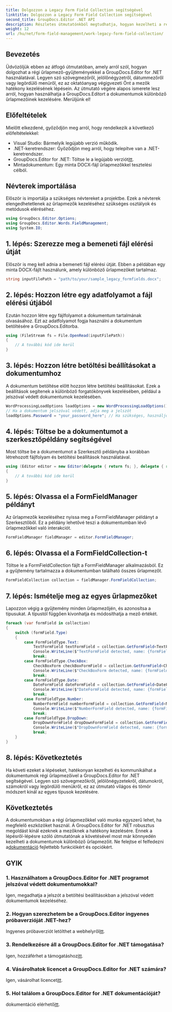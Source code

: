 ```yaml
---
title: Dolgozzon a Legacy Form Field Collection segítségével
linktitle: Dolgozzon a Legacy Form Field Collection segítségével
second_title: GroupDocs.Editor .NET API
description: Részletes útmutatónkból megtudhatja, hogyan kezelheti a régi űrlapmezőket a GroupDocs.Editor for .NET használatával. Tökéletes a szövegmezők, jelölőnégyzetek, dátumok és egyebek kezelésére.
weight: 12
url: /hu/net/form-field-management/work-legacy-form-field-collection/
---
```

## Bevezetés
Üdvözöljük ebben az átfogó útmutatóban, amely arról szól, hogyan dolgozhat a régi űrlapmező-gyűjteményekkel a GroupDocs.Editor for .NET használatával. Legyen szó szövegmezőről, jelölőnégyzetről, dátummezőről vagy legördülő menüről, ez az oktatóanyag végigvezeti Önt a mezők hatékony kezelésének lépésein. Az útmutató végére alapos ismerete lesz arról, hogyan használhatja a GroupDocs.Editort a dokumentumok különböző űrlapmezőinek kezelésére. Merüljünk el!
## Előfeltételek
Mielőtt elkezdené, győződjön meg arról, hogy rendelkezik a következő előfeltételekkel:
- Visual Studio: Bármelyik legújabb verzió működik.
- .NET-keretrendszer: Győződjön meg arról, hogy telepítve van a .NET-keretrendszer.
-  GroupDocs.Editor for .NET: Töltse le a legújabb verziót[itt](https://releases.groupdocs.com/editor/net/).
- Mintadokumentum: Egy minta DOCX-fájl űrlapmezőkkel tesztelési célból.
## Névterek importálása
Először is importálja a szükséges névtereket a projektbe. Ezek a névterek elengedhetetlenek az űrlapmezők kezeléséhez szükséges osztályok és metódusok eléréséhez.
```csharp
using GroupDocs.Editor.Options;
using GroupDocs.Editor.Words.FieldManagement;
using System.IO;
```
## 1. lépés: Szerezze meg a bemeneti fájl elérési útját
Először is meg kell adnia a bemeneti fájl elérési útját. Ebben a példában egy minta DOCX-fájlt használunk, amely különböző űrlapmezőket tartalmaz.
```csharp
string inputFilePath = "path/to/your/sample_legacy_formfields.docx";
```
## 2. lépés: Hozzon létre egy adatfolyamot a fájl elérési útjából
Ezután hozzon létre egy fájlfolyamot a dokumentum tartalmának olvasásához. Ezt az adatfolyamot fogja használni a dokumentum betöltésére a GroupDocs.Editorba.
```csharp
using (FileStream fs = File.OpenRead(inputFilePath))
{
    // A további kód ide kerül
}
```
## 3. lépés: Hozzon létre betöltési beállításokat a dokumentumhoz
A dokumentum betöltése előtt hozzon létre betöltési beállításokat. Ezek a beállítások segítenek a különböző forgatókönyvek kezelésében, például a jelszóval védett dokumentumok kezelésében.
```csharp
WordProcessingLoadOptions loadOptions = new WordProcessingLoadOptions();
// Ha a dokumentum jelszóval védett, adja meg a jelszót
loadOptions.Password = "your_password_here"; // Ha szükséges, használjon valódi jelszót
```
## 4. lépés: Töltse be a dokumentumot a szerkesztőpéldány segítségével
Most töltse be a dokumentumot a Szerkesztő példányba a korábban létrehozott fájlfolyam és betöltési beállítások használatával.
```csharp
using (Editor editor = new Editor(delegate { return fs; }, delegate { return loadOptions; }))
{
    // A további kód ide kerül
}
```
## 5. lépés: Olvassa el a FormFieldManager példányt
Az űrlapmezők kezeléséhez nyissa meg a FormFieldManager példányt a Szerkesztőből. Ez a példány lehetővé teszi a dokumentumban lévő űrlapmezőkkel való interakciót.
```csharp
FormFieldManager fieldManager = editor.FormFieldManager;
```
## 6. lépés: Olvassa el a FormFieldCollection-t
Töltse le a FormFieldCollection fájlt a FormFieldManager alkalmazásból. Ez a gyűjtemény tartalmazza a dokumentumban található összes űrlapmezőt.
```csharp
FormFieldCollection collection = fieldManager.FormFieldCollection;
```
## 7. lépés: Ismételje meg az egyes űrlapmezőket
Lapozzon végig a gyűjtemény minden űrlapmezőjén, és azonosítsa a típusukat. A típustól függően kivonhatja és módosíthatja a mező értékét.
```csharp
foreach (var formField in collection)
{
    switch (formField.Type)
    {
        case FormFieldType.Text:
            TextFormField textFormField = collection.GetFormField<TextFormField>(formField.Name);
            Console.WriteLine($"TextFormField detected, name: {formField.Name}, value: {textFormField.Value}");
            break;
        case FormFieldType.CheckBox:
            CheckBoxForm checkBoxFormField = collection.GetFormField<CheckBoxForm>(formField.Name);
            Console.WriteLine($"CheckBoxForm detected, name: {formField.Name}, value: {checkBoxFormField.Value}");
            break;
        case FormFieldType.Date:
            DateFormField dateFormField = collection.GetFormField<DateFormField>(formField.Name);
            Console.WriteLine($"DateFormField detected, name: {formField.Name}, value: {dateFormField.Value}");
            break;
        case FormFieldType.Number:
            NumberFormField numberFormField = collection.GetFormField<NumberFormField>(formField.Name);
            Console.WriteLine($"NumberFormField detected, name: {formField.Name}, value: {numberFormField.Value}");
            break;
        case FormFieldType.DropDown:
            DropDownFormField dropDownFormField = collection.GetFormField<DropDownFormField>(formField.Name);
            Console.WriteLine($"DropDownFormField detected, name: {formField.Name}, value selected: {dropDownFormField.Value[dropDownFormField.SelectedIndex]}");
            break;
    }
}
```
## 8. lépés: Következtetés
Ha követi ezeket a lépéseket, hatékonyan kezelheti és kommunikálhat a dokumentumok régi űrlapmezőivel a GroupDocs.Editor for .NET segítségével. Legyen szó szövegmezőkről, jelölőnégyzetekről, dátumokról, számokról vagy legördülő menükről, ez az útmutató világos és tömör módszert kínál az egyes típusok kezelésére.
## Következtetés
 A dokumentumokban a régi űrlapmezőkkel való munka egyszerű lehet, ha megfelelő eszközöket használ. A GroupDocs.Editor for .NET robusztus megoldást kínál ezeknek a mezőknek a hatékony kezelésére. Ennek a lépésről-lépésre szóló útmutatónak a követésével most már könnyedén kezelheti a dokumentumok különböző űrlapmezőit. Ne felejtse el felfedezni a[dokumentáció](https://tutorials.groupdocs.com/editor/net/) fejlettebb funkciókért és opciókért.
## GYIK
### 1. Használhatom a GroupDocs.Editor for .NET programot jelszóval védett dokumentumokkal?
Igen, megadhatja a jelszót a betöltési beállításokban a jelszóval védett dokumentumok kezeléséhez.
### 2. Hogyan szerezhetem be a GroupDocs.Editor ingyenes próbaverzióját .NET-hez?
 Ingyenes próbaverziót letölthet a webhelyről[itt](https://releases.groupdocs.com/).
### 3. Rendelkezésre áll a GroupDocs.Editor for .NET támogatása?
 Igen, hozzáférhet a támogatáshoz[itt](https://forum.groupdocs.com/c/editor/20).
### 4. Vásárolhatok licencet a GroupDocs.Editor for .NET számára?
 Igen, vásárolhat licencet[itt](https://purchase.groupdocs.com/buy).
### 5. Hol találom a GroupDocs.Editor for .NET dokumentációját?
 dokumentáció elérhető[itt](https://tutorials.groupdocs.com/editor/net/).